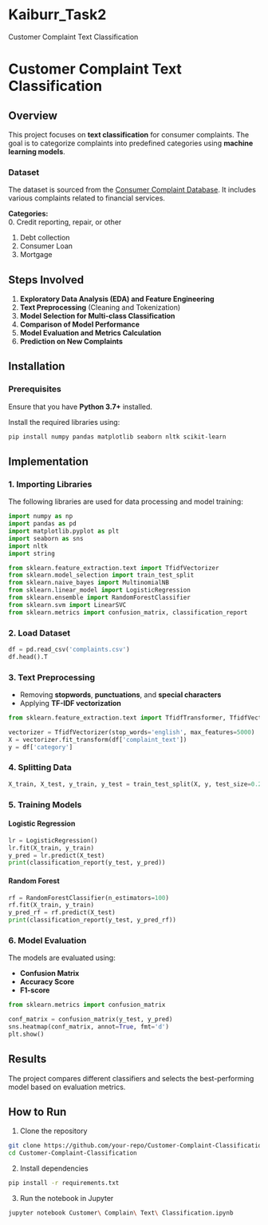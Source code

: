 # Kaiburr_Task2
Customer Complaint Text Classification
# Customer Complaint Text Classification  

## Overview  
This project focuses on **text classification** for consumer complaints. The goal is to categorize complaints into predefined categories using **machine learning models**.  

### Dataset  
The dataset is sourced from the [Consumer Complaint Database](https://catalog.data.gov/dataset/consumer-complaint-database). It includes various complaints related to financial services.  

**Categories:**  
0. Credit reporting, repair, or other  
1. Debt collection  
2. Consumer Loan  
3. Mortgage  

## Steps Involved  
1. **Exploratory Data Analysis (EDA) and Feature Engineering**  
2. **Text Preprocessing** (Cleaning and Tokenization)  
3. **Model Selection for Multi-class Classification**  
4. **Comparison of Model Performance**  
5. **Model Evaluation and Metrics Calculation**  
6. **Prediction on New Complaints**  

## Installation  

### Prerequisites  
Ensure that you have **Python 3.7+** installed.  

Install the required libraries using:  

```bash
pip install numpy pandas matplotlib seaborn nltk scikit-learn
```

## Implementation  

### 1. Importing Libraries  
The following libraries are used for data processing and model training:  

```python
import numpy as np
import pandas as pd
import matplotlib.pyplot as plt
import seaborn as sns
import nltk
import string

from sklearn.feature_extraction.text import TfidfVectorizer
from sklearn.model_selection import train_test_split
from sklearn.naive_bayes import MultinomialNB
from sklearn.linear_model import LogisticRegression
from sklearn.ensemble import RandomForestClassifier
from sklearn.svm import LinearSVC
from sklearn.metrics import confusion_matrix, classification_report
```

### 2. Load Dataset  
```python
df = pd.read_csv('complaints.csv')
df.head().T
```

### 3. Text Preprocessing  
- Removing **stopwords**, **punctuations**, and **special characters**  
- Applying **TF-IDF vectorization**  

```python
from sklearn.feature_extraction.text import TfidfTransformer, TfidfVectorizer

vectorizer = TfidfVectorizer(stop_words='english', max_features=5000)
X = vectorizer.fit_transform(df['complaint_text'])
y = df['category']
```

### 4. Splitting Data  
```python
X_train, X_test, y_train, y_test = train_test_split(X, y, test_size=0.2, random_state=42)
```

### 5. Training Models  

#### Logistic Regression  
```python
lr = LogisticRegression()
lr.fit(X_train, y_train)
y_pred = lr.predict(X_test)
print(classification_report(y_test, y_pred))
```

#### Random Forest  
```python
rf = RandomForestClassifier(n_estimators=100)
rf.fit(X_train, y_train)
y_pred_rf = rf.predict(X_test)
print(classification_report(y_test, y_pred_rf))
```

### 6. Model Evaluation  
The models are evaluated using:  
- **Confusion Matrix**  
- **Accuracy Score**  
- **F1-score**  

```python
from sklearn.metrics import confusion_matrix

conf_matrix = confusion_matrix(y_test, y_pred)
sns.heatmap(conf_matrix, annot=True, fmt='d')
plt.show()
```

## Results  
The project compares different classifiers and selects the best-performing model based on evaluation metrics.

## How to Run  
1. Clone the repository  
```bash
git clone https://github.com/your-repo/Customer-Complaint-Classification.git
cd Customer-Complaint-Classification
```
2. Install dependencies  
```bash
pip install -r requirements.txt
```
3. Run the notebook in Jupyter  
```bash
jupyter notebook Customer\ Complain\ Text\ Classification.ipynb
```

